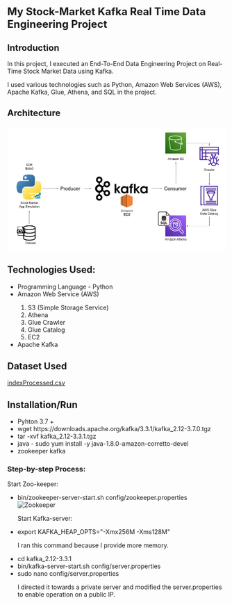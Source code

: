 <h1 style="font-size: 24px;"> My Stock-Market Kafka Real Time Data Engineering Project </h1>
<h2 style="font-size: 20px;">Introduction</h2>
<p>In this project, I executed an End-To-End Data Engineering Project on Real-Time Stock Market Data using Kafka.</p>

<p> I used various technologies such as Python, Amazon Web Services (AWS), Apache Kafka, Glue, Athena, and SQL in the project.</p>

<h3 style="font-size: 20px;">Architecture</h3>

<img src="Project-Architecture.jpg"/>


<h2>Technologies Used:</h2>
    <ul>
        <li>Programming Language - Python</li>
        <li>Amazon Web Service (AWS)</li>
     <ol type="1">
        <li>S3 (Simple Storage Service)</li>
        <li>Athena</li>
        <li>Glue Crawler</li>
        <li>Glue Catalog</li>
        <li>EC2</li>
    </ol>
        <li>Apache Kafka</li>
    </ul>

<h2>Dataset Used</h2>
<a href="Downloads/indexProcessed.csv" download>indexProcessed.csv</a>

<h2>Installation/Run</h2>
<ul>
    <li>Pyhton 3.7 +</li>
    <li>wget https://downloads.apache.org/kafka/3.3.1/kafka_2.12-3.7.0.tgz</li>
    <li>tar -xvf kafka_2.12-3.3.1.tgz</li>
    <li>java - sudo yum install -y java-1.8.0-amazon-corretto-devel</li>
    <li>zookeeper kafka</li>
</ul>

<h3>Step-by-step Process:</h3>
<p>Start Zoo-keeper:</p>
<ul>
    <li> bin/zookeeper-server-start.sh config/zookeeper.properties</li>
<img width="1311" alt="Zookeeper" src="https://github.com/kalid123/real-time-stock-analysis-project/assets/104119652/6ae375db-7669-4dee-829e-46e4e01c889c">

<p>Start Kafka-server:</p>
    <li>export KAFKA_HEAP_OPTS="-Xmx256M -Xms128M"</li> <p>I ran this command because I provide more memory.</p>
    <li>cd kafka_2.12-3.3.1</li>
    <li>bin/kafka-server-start.sh config/server.properties</li>
    <li>sudo nano config/server.properties</li>
<p>I directed it towards a private server and modified the server.properties to enable operation on a public IP.</p>
</ul>

